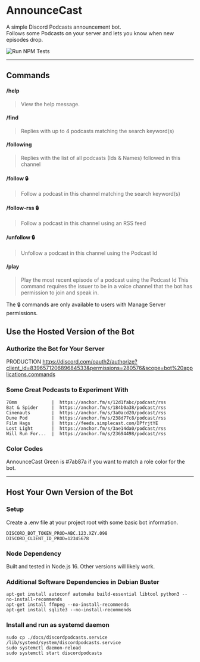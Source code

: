# AnnounceCast

A simple Discord Podcasts announcement bot.  
Follows some Podcasts on your server and lets you know when new episodes drop.  

![Run NPM Tests](https://github.com/jimlind/AnnounceCast/actions/workflows/run-npm-tests.yml/badge.svg)

---

## Commands

#### /help

> View the help message.

#### /find <keywords>

> Replies with up to 4 podcasts matching the search keyword(s)

#### /following

> Replies with the list of all podcasts (Ids & Names) followed in this channel

#### /follow <keywords> 🔒

> Follow a podcast in this channel matching the search keyword(s)

#### /follow-rss <feed> 🔒

> Follow a podcast in this channel using an RSS feed

#### /unfollow <id> 🔒

> Unfollow a podcast in this channel using the Podcast Id

#### /play <id>

> Play the most recent episode of a podcast using the Podcast Id
> This command requires the issuer to be in a voice channel that the bot has permission to join and speak in.

The 🔒 commands are only available to users with Manage Server permissions.

## Use the Hosted Version of the Bot

### Authorize the Bot for Your Server

PRODUCTION
https://discord.com/oauth2/authorize?client_id=839657120689684533&permissions=280576&scope=bot%20applications.commands

### Some Great Podcasts to Experiment With

```
70mm             |  https://anchor.fm/s/12d1fabc/podcast/rss
Bat & Spider     |  https://anchor.fm/s/184b0a38/podcast/rss
Cinenauts        |  https://anchor.fm/s/3a0acd20/podcast/rss
Dune Pod         |  https://anchor.fm/s/238d77c8/podcast/rss
Film Hags        |  https://feeds.simplecast.com/DPfrjtYE
Lost Light       |  https://anchor.fm/s/3ae14da0/podcast/rss
Will Run For...  |  https://anchor.fm/s/23694498/podcast/rss
```

### Color Codes

AnnounceCast Green is #7ab87a if you want to match a role color for the bot.

---

## Host Your Own Version of the Bot

### Setup

Create a .env file at your project root with some basic bot information.

```
DISCORD_BOT_TOKEN_PROD=ABC.123.XZY.098
DISCORD_CLIENT_ID_PROD=12345678
```

### Node Dependency

Built and tested in Node.js 16.
Other versions will likely work.

### Additional Software Dependencies in Debian Buster

```shell
apt-get install autoconf automake build-essential libtool python3 --no-install-recommends
apt-get install ffmpeg --no-install-recommends
apt-get install sqlite3 --no-install-recommends
```

### Install and run as systemd daemon

```shell
sudo cp ./docs/discordpodcasts.service /lib/systemd/system/discordpodcasts.service
sudo systemctl daemon-reload
sudo systemctl start discordpodcasts
```
